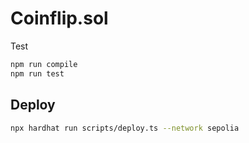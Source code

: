 # Coinflip.sol

Test

```bash
npm run compile
npm run test
```

## Deploy

```bash
npx hardhat run scripts/deploy.ts --network sepolia
```
